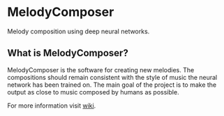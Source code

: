 # MelodyComposer
Melody composition using deep neural networks.


## What is MelodyComposer?

MelodyComposer is the software for creating new melodies. The compositions should remain consistent with the style of music the neural network has been trained on. The main goal of the project is to make the output as close to music composed by humans as possible.


For more information visit [wiki](https://github.com/CypHry/MelodyComposer/wiki).
